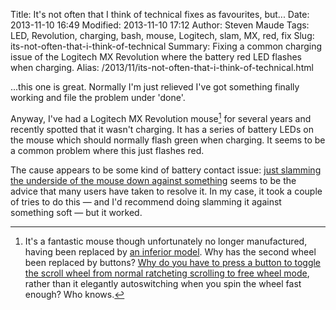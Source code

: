 Title: It's not often that I think of technical fixes as favourites, but...
Date: 2013-11-10 16:49
Modified: 2013-11-10 17:12
Author: Steven Maude
Tags: LED, Revolution, charging, bash, mouse, Logitech, slam, MX, red, fix
Slug: its-not-often-that-i-think-of-technical
Summary: Fixing a common charging issue of the Logitech MX Revolution where the battery red LED flashes when charging.
Alias: /2013/11/its-not-often-that-i-think-of-technical.html

...this one is great. Normally I'm just relieved I've got something
finally working and file the problem under 'done'.

Anyway, I've had a Logitech MX Revolution mouse[^1] for several years and
recently spotted that it wasn't charging. It has a series of battery
LEDs on the mouse which should normally flash green when charging. It
seems to be a common problem where this just flashes red.

The cause appears to be some kind of battery contact issue: [just
slamming the underside of the mouse down against
something](http://alexking.org/blog/2008/01/29/mx-revolution-flashing-red-light-in-cradle)
seems to be the advice that many users have taken to resolve it. In my
case, it took a couple of tries to do this — and I'd recommend doing
slamming it against something soft — but it worked.

[^1]: It's a fantastic mouse though unfortunately no longer manufactured,
having been replaced by [an inferior
model](http://www.logitech.com/en-us/product/performance-mouse-mx). Why
has the second wheel been replaced by buttons? [Why do you have to press
a button to toggle the scroll wheel from normal ratcheting scrolling to
free wheel
mode](http://forums.logitech.com/t5/Mice-and-Pointing-Devices/Performance-Mouse-MX-how-to-change-scroll-wheel-settings-and/td-p/451972?nobounce), rather than it elegantly autoswitching when you spin the wheel fast
enough? Who knows.
